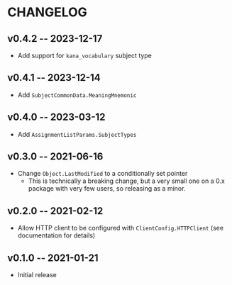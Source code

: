 # CHANGELOG

## v0.4.2 -- 2023-12-17

* Add support for `kana_vocabulary` subject type

## v0.4.1 -- 2023-12-14

* Add `SubjectCommonData.MeaningMnemonic`

## v0.4.0 -- 2023-03-12

* Add `AssignmentListParams.SubjectTypes`

## v0.3.0 -- 2021-06-16

* Change `Object.LastModified` to a conditionally set pointer
    * This is technically a breaking change, but a very small one on a 0.x package with very few users, so releasing as a minor.

## v0.2.0 -- 2021-02-12

* Allow HTTP client to be configured with `ClientConfig.HTTPClient` (see documentation for details)

## v0.1.0 -- 2021-01-21

* Initial release
